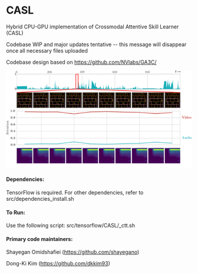 # CASL

Hybrid CPU-GPU implementation of Crossmodal Attentive Skill Learner (CASL)

Codebase WIP and major updates tentative -- this message will disappear once all necessary files uploaded

Codebase design based on https://github.com/NVlabs/GA3C/

![CASL Amidar Gameplay](https://github.com/shayegano/CASL/raw/master/misc/casl_amidar_gameplay.gif)


#### Dependencies:
TensorFlow is required.
For other dependencies, refer to src/dependencies_install.sh

#### To Run:
Use the following script: src/tensorflow/CASL/_ctt.sh

#### Primary code maintainers:
Shayegan Omidshafiei (https://github.com/shayegano)

Dong-Ki Kim (https://github.com/dkkim93)
